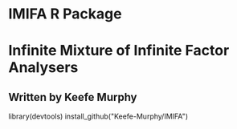 # IMIFA R Package
# Infinite Mixture of Infinite Factor Analysers
## Written by Keefe Murphy

library(devtools)
install_github("Keefe-Murphy/IMIFA")
